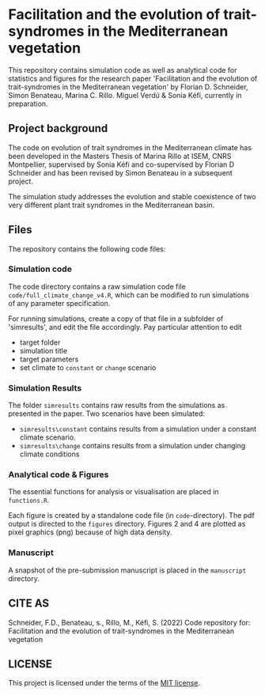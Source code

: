 # Facilitation and the evolution of trait-syndromes in the Mediterranean vegetation

This repository contains simulation code as well as analytical code for statistics and figures for the research paper 'Facilitation and the evolution of trait-syndromes in the Mediterranean vegetation' by Florian D. Schneider, Simon Benateau, Marina C. Rillo. Miguel Verdú & Sonia Kéfi, currently in preparation. 


## Project background

The code on evolution of trait syndromes in the Mediterranean climate has been developed in the Masters Thesis of Marina Rillo at ISEM, CNRS Montpellier, supervised by Sonia Kéfi and co-supervised by Florian D Schneider and has been revised by Simon Benateau in a subsequent project. 

The simulation study addresses the evolution and stable coexistence of two very different plant trait syndromes in the Mediterranean basin. 

## Files

The repository contains the following code files: 

### Simulation code

The code directory contains a raw simulation code file `code/full_climate_change_v4.R`, which can be modified to run simulations of any parameter specification. 

For running simulations, create a copy of that file in a subfolder of 'simresults', and edit the file accordingly. Pay particular attention to edit

- target folder
- simulation title
- target parameters
- set climate to `constant` or `change` scenario

### Simulation Results

The folder `simresults` contains raw results from the simulations as presented in the paper. Two scenarios have been simulated: 

- `simresults\constant` contains results from a simulation under a constant climate scenario.  
- `simresults\change` contains results from a simulation under changing climate conditions 

### Analytical code & Figures

The essential functions for analysis or visualisation are placed in `functions.R`. 

Each figure is created by a standalone code file (in `code`-directory). The pdf output is directed to the `figures` directory. Figures 2 and 4 are plotted as pixel graphics (png) because of high data density. 

### Manuscript

A snapshot of the pre-submission manuscript is placed in the `manuscript` directory. 

## CITE AS

Schneider, F.D., Benateau, s., Rillo, M., Kéfi, S. (2022) Code repository for: Facilitation and the evolution of trait-syndromes in the Mediterranean vegetation


## LICENSE

This project is licensed under the terms of the [MIT license](LICENSE.md).

